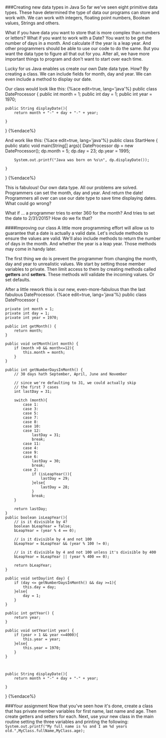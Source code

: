 ###Creating new data types in Java
So far we've seen eight primitive data types. These have determined the type of data our programs can store and work with. We can work with integers, floating point numbers, Boolean values, Strings and others. 

What if you have data you want to store that is more complex than numbers or letters? What if you want to work with a Date? You want to be get the number of days in a month. And calculate if the year is a leap year. And other programmers should be able to use our code to do the same. But you want the data type to figure all that out for you. After all, we have more important things to program and don't want to start over each time.

Lucky for us Java enables us create our own Date data type. How? By creating a class. We can include fields for month, day and year. We can even include a method to display our date.

Our class would look like this:
{%ace edit=true, lang='java'%}
public class DateProcessor {
	public int month = 1;
	public int day = 1;
	public int year = 1970;
	
	public String displayDate(){
		return month + "-" + day + "-" + year;
				
	}
}
{%endace%}

And work like this:
{%ace edit=true, lang='java'%}
public class StartHere {
	public static void main(String[] args){
		DateProcessor dp = new DateProcessor();
		dp.month = 5;
		dp.day = 23;
		dp.year = 1995;
		
		System.out.printf("Java was born on %s\n", dp.displayDate());
				
	}

}
{%endace%}

This is fabulous! Our own data type. All our problems are solved. Programmers can set the month, day and year. And return the date! Programmers all over can use our date type to save time displaying dates. What could go wrong?

What if ... a programmer tries to enter 360 for the month? And tries to set the date to 2/31/2015? How do we fix that?

####Improving our class
A little more programming effort will allow us to guarantee that a date is actually a valid date. Let's include methods to ensure the values are valid. We'll also include methods to return the number of days in the month. And whether the year is a leap year. Those methods may come in handy later.

The first thing we do is prevent the programmer from changing the month, day and year to unrealistic values. We start by setting those member variables to private. Then limit access to them by creating methods called __getters__ and __setters__. These methods will validate the incoming values. Or set defaults.

After a little rework this is our new, even-more-fabulous than the last fabulous DateProcessor.
{%ace edit=true, lang='java'%}
public class DateProcessor {

	private int month = 1;
	private int day = 1;
	private int year = 1970;
	
	public int getMonth() {
		return month;
	}

	public void setMonth(int month) {
		if (month >0 && month<=12){
		    this.month = month;
		}
	}

	public int getNumberDaysInMonth() {
		// 30 days hath September, April, June and November
		
		// since we're defaulting to 31, we could actually skip 
		// the first 7 cases 
		int lastDay = 31;
		
		switch (month){
    		case 1:
    		case 3:
    		case 5:
    		case 7:
    		case 8:
    		case 10:
    		case 12:
    			lastDay = 31;
    			break;
    		case 11:
    		case 4:
    		case 9:
    		case 6:	
    			lastDay = 30;
    			break;
    		case 2:	
    			if (isLeapYear()){
    				lastDay = 29;
    			}else{
    				lastDay = 28;
    			}
    			break;
		}
		
		return lastDay;
	}
	public boolean isLeapYear(){
        // is it divisible by 4?
        boolean bLeapYear = false;
        bLeapYear = (year % 4 == 0);

        // is it divisible by 4 and not 100
        bLeapYear = bLeapYear && (year % 100 != 0);

        // is it divisible by 4 and not 100 unless it's divisible by 400
        bLeapYear = bLeapYear || (year % 400 == 0);
        
        return bLeapYear;
	}

	public void setDay(int day) {
		if (day <= getNumberDaysInMonth() && day >=1){
		    this.day = day;
		}else{
			day = 1;
		}
	}

	public int getYear() {
		return year;
	}

	public void setYear(int year) {
		if (year > 1 && year <=4000){
			this.year = year;
		}else{
			this.year = 1970;
		}
	}


	
	public String displayDate(){
		return month + "-" + day + "-" + year;
				
	}
	
}
{%endace%}


###Your assignment
Now that you've seen how it's done, create a class that has private member variables for first name, last name and age. Then create getters and setters for each. Next, use your new class in the main routine setting the three variables and printing the following:
```System.out.printf("My full name is %s and I am %d years old.",MyClass.fullName,MyClass.age);```


